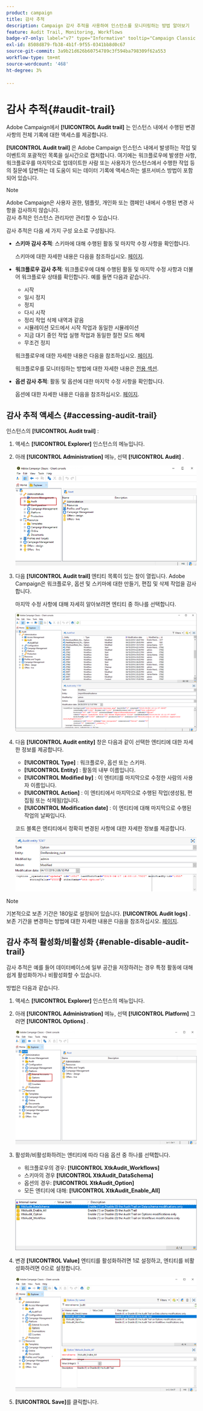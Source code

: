 ```yaml
---
product: campaign
title: 감사 추적
description: Campaign 감사 추적을 사용하여 인스턴스를 모니터링하는 방법 알아보기
feature: Audit Trail, Monitoring, Workflows
badge-v7-only: label="v7" type="Informative" tooltip="Campaign Classic v7에만 적용됩니다."
exl-id: 8508d879-fb38-4b1f-9f55-0341bb8d0c67
source-git-commit: 3a9b21d626b60754789c3f594ba798309f62a553
workflow-type: tm+mt
source-wordcount: '468'
ht-degree: 3%

---
```


# 감사 추적{#audit-trail}



Adobe Campaign에서 **[!UICONTROL Audit trail]** 는 인스턴스 내에서 수행된 변경 사항의 전체 기록에 대한 액세스를 제공합니다.

**[!UICONTROL Audit trail]** 은 Adobe Campaign 인스턴스 내에서 발생하는 작업 및 이벤트의 포괄적인 목록을 실시간으로 캡처합니다. 여기에는 워크플로우에 발생한 사항, 워크플로우를 마지막으로 업데이트한 사람 또는 사용자가 인스턴스에서 수행한 작업 등의 질문에 답변하는 데 도움이 되는 데이터 기록에 액세스하는 셀프서비스 방법이 포함되어 있습니다.

>[!NOTE]
>
>Adobe Campaign은 사용자 권한, 템플릿, 개인화 또는 캠페인 내에서 수행된 변경 사항을 감사하지 않습니다.\
>감사 추적은 인스턴스 관리자만 관리할 수 있습니다.

감사 추적은 다음 세 가지 구성 요소로 구성됩니다.

* **스키마 감사 추적**: 스키마에 대해 수행된 활동 및 마지막 수정 사항을 확인합니다.

  스키마에 대한 자세한 내용은 다음을 참조하십시오. [페이지](../../configuration/using/data-schemas.md).

* **워크플로우 감사 추적**: 워크플로우에 대해 수행된 활동 및 마지막 수정 사항과 더불어 워크플로우 상태를 확인합니다. 예를 들면 다음과 같습니다.

   * 시작
   * 일시 정지
   * 정지
   * 다시 시작
   * 정리 작업 삭제 내역과 같음
   * 시뮬레이션 모드에서 시작 작업과 동일한 시뮬레이션
   * 지금 대기 중인 작업 실행 작업과 동일한 절전 모드 해제
   * 무조건 정지

  워크플로우에 대한 자세한 내용은 다음을 참조하십시오. [페이지](../../workflow/using/about-workflows.md).

  워크플로우를 모니터링하는 방법에 대한 자세한 내용은 [전용 섹션](../../workflow/using/monitoring-workflow-execution.md).

* **옵션 감사 추적**: 활동 및 옵션에 대한 마지막 수정 사항을 확인합니다.

  옵션에 대한 자세한 내용은 다음을 참조하십시오. [페이지](../../installation/using/configuring-campaign-options.md).

## 감사 추적 액세스 {#accessing-audit-trail}

인스턴스의 **[!UICONTROL Audit trail]** :

1. 액세스 **[!UICONTROL Explorer]** 인스턴스의 메뉴입니다.
1. 아래 **[!UICONTROL Administration]** 메뉴, 선택 **[!UICONTROL Audit]** .

   ![](assets/audit_trail_1.png)

1. 다음 **[!UICONTROL Audit trail]** 엔티티 목록이 있는 창이 열립니다. Adobe Campaign은 워크플로우, 옵션 및 스키마에 대한 만들기, 편집 및 삭제 작업을 감사합니다.

   마지막 수정 사항에 대해 자세히 알아보려면 엔티티 중 하나를 선택합니다.

   ![](assets/audit_trail_2.png)

1. 다음 **[!UICONTROL Audit entity]** 창은 다음과 같이 선택한 엔티티에 대한 자세한 정보를 제공합니다.

   * **[!UICONTROL Type]** : 워크플로우, 옵션 또는 스키마.
   * **[!UICONTROL Entity]** : 활동의 내부 이름입니다.
   * **[!UICONTROL Modified by]** : 이 엔티티를 마지막으로 수정한 사람의 사용자 이름입니다.
   * **[!UICONTROL Action]** : 이 엔티티에서 마지막으로 수행된 작업(생성됨, 편집됨 또는 삭제됨)입니다.
   * **[!UICONTROL Modification date]** : 이 엔티티에 대해 마지막으로 수행된 작업의 날짜입니다.

   코드 블록은 엔티티에서 정확히 변경된 사항에 대한 자세한 정보를 제공합니다.

   ![](assets/audit_trail_3.png)

>[!NOTE]
>
>기본적으로 보존 기간은 180일로 설정되어 있습니다. **[!UICONTROL Audit logs]** . 보존 기간을 변경하는 방법에 대한 자세한 내용은 다음을 참조하십시오. [페이지](../../production/using/database-cleanup-workflow.md#deployment-wizard).

## 감사 추적 활성화/비활성화 {#enable-disable-audit-trail}

감사 추적은 예를 들어 데이터베이스에 일부 공간을 저장하려는 경우 특정 활동에 대해 쉽게 활성화하거나 비활성화할 수 있습니다.

방법은 다음과 같습니다.

1. 액세스 **[!UICONTROL Explorer]** 인스턴스의 메뉴입니다.
1. 아래 **[!UICONTROL Administration]** 메뉴, 선택 **[!UICONTROL Platform]** 그러면 **[!UICONTROL Options]** .

   ![](assets/audit_trail_4.png)

1. 활성화/비활성화하려는 엔티티에 따라 다음 옵션 중 하나를 선택합니다.

   * 워크플로우의 경우: **[!UICONTROL XtkAudit_Workflows]**
   * 스키마의 경우 **[!UICONTROL XtkAudit_DataSchema]**
   * 옵션의 경우: **[!UICONTROL XtkAudit_Option]**
   * 모든 엔티티에 대해: **[!UICONTROL XtkAudit_Enable_All]**

   ![](assets/audit_trail_5.png)

1. 변경 **[!UICONTROL Value]** 엔티티를 활성화하려면 1로 설정하고, 엔티티를 비활성화하려면 0으로 설정합니다.

   ![](assets/audit_trail_6.png)

1. **[!UICONTROL Save]**&#x200B;를 클릭합니다.

